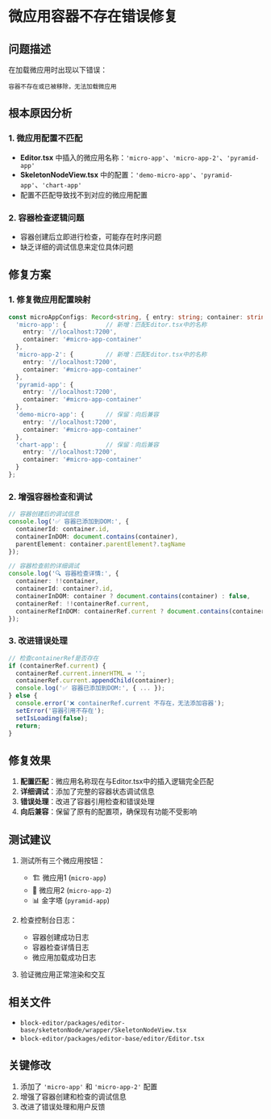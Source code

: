 # 微应用容器不存在错误修复

## 问题描述

在加载微应用时出现以下错误：
```
容器不存在或已被移除，无法加载微应用
```

## 根本原因分析

### 1. 微应用配置不匹配
- **Editor.tsx** 中插入的微应用名称：`'micro-app'`、`'micro-app-2'`、`'pyramid-app'`
- **SkeletonNodeView.tsx** 中的配置：`'demo-micro-app'`、`'pyramid-app'`、`'chart-app'`
- 配置不匹配导致找不到对应的微应用配置

### 2. 容器检查逻辑问题
- 容器创建后立即进行检查，可能存在时序问题
- 缺乏详细的调试信息来定位具体问题

## 修复方案

### 1. 修复微应用配置映射

```typescript
const microAppConfigs: Record<string, { entry: string; container: string }> = {
  'micro-app': {           // 新增：匹配Editor.tsx中的名称
    entry: '//localhost:7200',
    container: '#micro-app-container'
  },
  'micro-app-2': {         // 新增：匹配Editor.tsx中的名称
    entry: '//localhost:7200',
    container: '#micro-app-container'
  },
  'pyramid-app': {
    entry: '//localhost:7200',
    container: '#micro-app-container'
  },
  'demo-micro-app': {      // 保留：向后兼容
    entry: '//localhost:7200',
    container: '#micro-app-container'
  },
  'chart-app': {           // 保留：向后兼容
    entry: '//localhost:7200',
    container: '#micro-app-container'
  }
};
```

### 2. 增强容器检查和调试

```typescript
// 容器创建后的调试信息
console.log('✅ 容器已添加到DOM:', {
  containerId: container.id,
  containerInDOM: document.contains(container),
  parentElement: container.parentElement?.tagName
});

// 容器检查前的详细调试
console.log('🔍 容器检查详情:', {
  container: !!container,
  containerId: container?.id,
  containerInDOM: container ? document.contains(container) : false,
  containerRef: !!containerRef.current,
  containerRefInDOM: containerRef.current ? document.contains(containerRef.current) : false
});
```

### 3. 改进错误处理

```typescript
// 检查containerRef是否存在
if (containerRef.current) {
  containerRef.current.innerHTML = '';
  containerRef.current.appendChild(container);
  console.log('✅ 容器已添加到DOM:', { ... });
} else {
  console.error('❌ containerRef.current 不存在，无法添加容器');
  setError('容器引用不存在');
  setIsLoading(false);
  return;
}
```

## 修复效果

1. **配置匹配**：微应用名称现在与Editor.tsx中的插入逻辑完全匹配
2. **详细调试**：添加了完整的容器状态调试信息
3. **错误处理**：改进了容器引用检查和错误处理
4. **向后兼容**：保留了原有的配置项，确保现有功能不受影响

## 测试建议

1. 测试所有三个微应用按钮：
   - 🏗️ 微应用1 (`micro-app`)
   - 🔧 微应用2 (`micro-app-2`) 
   - 📊 金字塔 (`pyramid-app`)

2. 检查控制台日志：
   - 容器创建成功日志
   - 容器检查详情日志
   - 微应用加载成功日志

3. 验证微应用正常渲染和交互

## 相关文件

- `block-editor/packages/editor-base/sketetonNode/wrapper/SkeletonNodeView.tsx`
- `block-editor/packages/editor-base/editor/Editor.tsx`

## 关键修改

1. 添加了 `'micro-app'` 和 `'micro-app-2'` 配置
2. 增强了容器创建和检查的调试信息
3. 改进了错误处理和用户反馈
